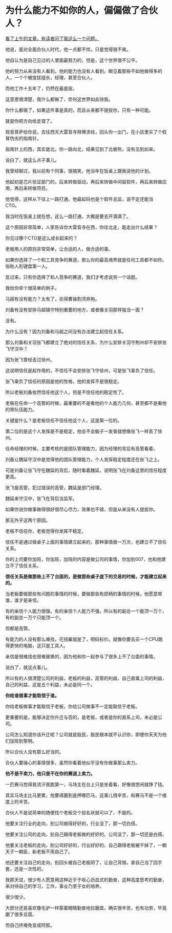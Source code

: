 # 为什么能力不如你的人，偏偏做了合伙人？
[看了上午的文章，有读者问了我这么一个问题。](https://mp.weixin.qq.com/s?__biz=MzU0MjYwNDU2Mw==&mid=2247510584&idx=1&sn=7c015829c7275d026dad89dc7fd1eacc&chksm=fb1ac644cc6d4f52eb6f9e8361d0441a46fb6bf425426c286d7c434062ab9f369621d2b51de6&token=1214704869&lang=zh_CN&scene=21#wechat_redirect)

他说，面对全面合伙人时代，他一点都不怵，只是觉得很不爽。

他自认为是自己见过的人里面最努力的，但是，这个世界很不公平。

他的努力从来没有人看到，他的能力也没有人看到，眼见着那些不如他做得多的人，一个个被提拔组长，经理，甚至合伙人。

而他工作十五年了，仍然在最底层。

这意思很清楚，我什么都做了，奈何这世界如此待我。

你什么都做了，如果这件事是真的，而且从来都不提拔你，只有一种可能。

就是你把方向给走错了。

观音菩萨给你说，去往西天大雷音寺拜佛求经，回头你一出门，在小店里买了个假冒伪劣的指南针。

指南针上的西，其实是北。你一路向北，结果见到了北极熊，没有见到如来。

说白了，就这么点子事儿。

我曾经聊过，我以前有个同事，很搞笑，他当年在饭桌上跟我说他的计划。

他起初是芯片验证部门的，后来转做驱动，再后来转做中间层软件，再后来转做应用，再后来转做项目。

他觉得，这样从下往上一路打通，他最起码也是个软件总监，说不定还能当CTO。

我当时在饭桌上就在想，这么一路打通，大概是要去开滴滴了。

这个原因非常简单，人家告诉你大雷音寺在西，你往北走，能走出什么结果？

你见过哪个CTO是这么成长起来的？

老板用人的原则非常简单，让合适的人，做合适的事。

如果你选择了一个和工具竞争的赛道，那么你的最高境界就是任何工具都不如你。俗称人形键盘第一人。

反过来，只有你选择了和人竞争的赛道，我们才考虑说另一个话题。

我给你举个很简单的例子。

马超有没有能力？太有了，杀得曹操割须弃袍。

刘备有没有安排马超镇守特别重要的地方，或者像关羽那样独当一面？

没有。

为什么没有？因为刘备和马超之间没有办法建立起信任关系。

那么刘备和关羽张飞都建立了绝对的信任关系，为什么安排关羽守荆州却不安排张飞守汉中？

因为张飞曾经丢过徐州。

这说明信任是起作用的，不信任不会安排张飞守徐州，可是张飞辜负了信任。

张飞辜负了信任的原因是他的性格，他的发挥不是很稳定。

所以老板刘备依然信任他这个人，但是不信任他的稳定性了。

老板在任命一个高管的时候，最重要的不是看他的个人能力几何，甚至都不是看他的带队伍能力。

关键是什么？是老板信任不信任他这个人，这是第一位的。

第二位的是这个人发挥是不是稳定，他会不会脑子一发昏就想像张飞一样丢了徐州。

任命经理的时候，主要考核的是团队管理能力，因为经理的背后有高管看着。

刘备让魏延守汉中是觉得他的团队管理能力，个人发挥稳定程度还在张飞之上。

可是刘备让张飞守在魏延的背后，随时看着魏延，说明张飞在刘备这里的信任程度更高。

张飞是高管，犯过错误的高管，魏延是部门经理。

魏延来守汉中，张飞在背后当监军。

如果你说你做事做得很好很尽心尽力，效果也不错，但是从来没有人提拔你。

那无外乎这两个原因。

老板不信任你，老板觉得你发挥不稳定。

信任不是通过做桌子上面的事情建立起来的，那种事情做一万次，也建立不了信任关系。

你的上司要你加班，你加班，加班的内容是做公司的事情，你加到007，也和他建立不了信任关系。

**信任关系是做那些上不了台面的，是做那些桌子底下的交易的时候，才能建立起来的。**

当老板要做那些有问题的事情的时候，要做那些有把柄的事情的时候，他愿意带谁，谁才是亲信。

有的亲信个人能力很强，有的亲信个人能力不强，所以有的副总一个能顶一万个，有的副总一万个只能顶一个。

但都是高管。

有能力的人没有那么难找，花钱雇就是了，明码标价。就像你要去买一个CPU跑得更快的电脑，这只是工具人。

亲信是很难找也很难替换的，因为他和你一起参与了很多上不了台面的事情。

说白了，就这点事儿。

所以有的人很清楚公司的利益，老板的利益，高管的利益，自己直属上司的利益，自己的利益，这是五个利益，未必是同一个。

**你给谁做事才能取信于谁。**

你给老板做事才能取信于老板，你给公司做事不一定能取信于老板。

更重要的是，能够决定你升迁与否的，是老板，或者是你的直系上司，未必是公司。

公司怎么知道你该升迁呢？公司就是股民，股民根本就不认识你，即便你天天为他们加班到黎明。

所以合伙人没有那么好当的。

合伙人要操心的事情很多，虽然你看着他似乎没有你做事那么卖力。

**他不是不卖力，他只是不在你的赛道上卖力。**

一匹赛马觉得我流汗我跑第一，马场主在台上只是坐着看，好像很悠闲就挣了钱。

其实马场主比马更累，他要琢磨到底押哪匹马，这事儿很辛苦，和赛马不是一个维度上的辛苦。

合伙人不是说简单的随便找个老板交个投名状就可以了，不是的。

他要关注行业的走向，别公司做得好好的，行业没了，那一切白搭。

他要关注公司的走向，别自己跟得老板做的好好的，公司没了，那一切还是白搭。

他要关注老板的走向，别公司好好的，行业好好的，自己跟得老板被干掉了，一朝天子一朝臣，新老板不用自己了。

他还要关注自己的走向，别回头被自己老板阴了，让自己背锅，拿自己当了回手套，还是一次性的。

我那天说，很少有人愿意用这种近乎于呕心沥血式的勤奋，这种高度思考的勤奋，来对待自己的学习，工作，事业乃至子女的培养。

很少很少。

大部分还是喜欢像毛驴一样蒙着眼睛勤奋地拉磨盘，确实很辛苦，也有功劳，毕竟磨了很多豆腐。

但自己终难免变成阿胶。